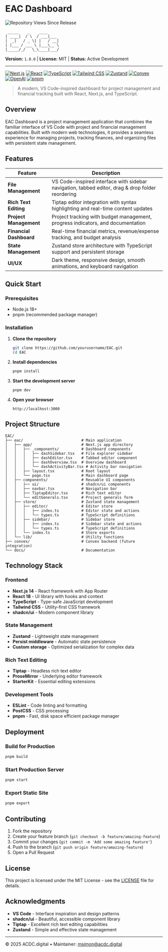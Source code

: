 # EAC Dashboard

![Repository Views Since Release](https://visitor-badge.laobi.icu/badge?page_id=matthewsimon.EAC)

```text
 _____    _    ____     
| ____|  / \  / ___|___ 
|  _|   / _ \| |   / __|
| |___ / ___ \ |___\__ \
|_____/_/   \_\____|___/
```

**Version:** `1.0.0` | **License:** MIT | **Status:** Active Development

---

[![Next.js](https://img.shields.io/badge/Next.js-14-000000?logo=next.js&logoColor=white&labelColor=101010)](https://nextjs.org/) [![React](https://img.shields.io/badge/React-18-61DAFB?logo=react&logoColor=white&labelColor=101010)](https://reactjs.org/) [![TypeScript](https://img.shields.io/badge/TypeScript-5-3178C6?logo=typescript&logoColor=white&labelColor=101010)](https://www.typescriptlang.org/) [![Tailwind CSS](https://img.shields.io/badge/Tailwind_CSS-3-06B6D4?logo=tailwindcss&logoColor=white&labelColor=101010)](https://tailwindcss.com/) [![Zustand](https://img.shields.io/badge/Zustand-State_Management-FF6B35?logo=react&logoColor=white&labelColor=101010)](https://github.com/pmndrs/zustand) [![Convex](https://img.shields.io/badge/Convex-DB-FF6B35?logo=data%3Adownload&logoColor=white&labelColor=101010)](https://convex.dev/) [![OpenAI](https://img.shields.io/badge/OpenAI-API-000000?logo=openai&logoColor=white&labelColor=101010)](https://openai.com/) [![pnpm](https://img.shields.io/badge/pnpm-Workspace-F69220?logo=pnpm&logoColor=white&labelColor=101010)](https://pnpm.io/)

> A modern, VS Code-inspired dashboard for project management and financial tracking built with React, Next.js, and TypeScript.

## Overview

EAC Dashboard is a project management application that combines the familiar interface of VS Code with project and financial management capabilities. Built with modern web technologies, it provides a seamless experience for managing projects, tracking finances, and organizing files with persistent state management.

## Features

| Feature | Description |
|---------|-------------|
| **File Management** | VS Code-inspired interface with sidebar navigation, tabbed editor, drag & drop folder reordering |
| **Rich Text Editing** | Tiptap editor integration with syntax highlighting and real-time content updates |
| **Project Management** | Project tracking with budget management, progress indicators, and documentation |
| **Financial Dashboard** | Real-time financial metrics, revenue/expense tracking, and budget analysis |
| **State Management** | Zustand store architecture with TypeScript support and persistent storage |
| **UI/UX** | Dark theme, responsive design, smooth animations, and keyboard navigation |

## Quick Start

### Prerequisites
- Node.js 18+ 
- pnpm (recommended package manager)

### Installation

1. **Clone the repository**
   ```bash
   git clone https://github.com/yourusername/EAC.git
   cd EAC
   ```

2. **Install dependencies**
   ```bash
   pnpm install
   ```

3. **Start the development server**
   ```bash
   pnpm dev
   ```

4. **Open your browser**
   ```
   http://localhost:3000
   ```

## Project Structure

```
EAC/
├── eac/                          # Main application
│   ├── app/                      # Next.js app directory
│   │   ├── _components/          # Dashboard components
│   │   │   ├── dashSidebar.tsx   # File explorer sidebar
│   │   │   ├── dashEditor.tsx    # Tabbed editor component
│   │   │   ├── dashOverview.tsx  # Overview dashboard
│   │   │   └── dashActivityBar.tsx # Activity bar navigation
│   │   ├── layout.tsx            # Root layout
│   │   └── page.tsx              # Main dashboard page
│   ├── components/               # Reusable UI components
│   │   ├── ui/                   # shadcn/ui components
│   │   ├── navbar.tsx            # Navigation bar
│   │   ├── TiptapEditor.tsx      # Rich text editor
│   │   └── editGenerals.tsx      # Project generals form
│   ├── store/                    # Zustand state management
│   │   ├── editor/               # Editor store
│   │   │   ├── index.ts          # Editor state and actions
│   │   │   └── types.ts          # TypeScript definitions
│   │   ├── sidebar/              # Sidebar store
│   │   │   ├── index.ts          # Sidebar state and actions
│   │   │   └── types.ts          # TypeScript definitions
│   │   └── index.ts              # Store exports
│   └── lib/                      # Utility functions
├── convex/                       # Convex backend (future integration)
└── docs/                         # Documentation
```

## Technology Stack

### Frontend
- **Next.js 14** - React framework with App Router
- **React 18** - UI library with hooks and context
- **TypeScript** - Type-safe JavaScript development
- **Tailwind CSS** - Utility-first CSS framework
- **shadcn/ui** - Modern component library

### State Management
- **Zustand** - Lightweight state management
- **Persist middleware** - Automatic state persistence
- **Custom storage** - Optimized serialization for complex data

### Rich Text Editing
- **Tiptap** - Headless rich text editor
- **ProseMirror** - Underlying editor framework
- **StarterKit** - Essential editing extensions

### Development Tools
- **ESLint** - Code linting and formatting
- **PostCSS** - CSS processing
- **pnpm** - Fast, disk space efficient package manager

## Deployment

### Build for Production
```bash
pnpm build
```

### Start Production Server
```bash
pnpm start
```

### Export Static Site
```bash
pnpm export
```

## Contributing

1. Fork the repository
2. Create your feature branch (`git checkout -b feature/amazing-feature`)
3. Commit your changes (`git commit -m 'Add some amazing feature'`)
4. Push to the branch (`git push origin feature/amazing-feature`)
5. Open a Pull Request

## License

This project is licensed under the MIT License - see the [LICENSE](LICENSE) file for details.

## Acknowledgments

- **VS Code** - Interface inspiration and design patterns
- **shadcn/ui** - Beautiful, accessible component library
- **Tiptap** - Excellent rich text editing capabilities
- **Zustand** - Simple and effective state management

---

© 2025 ACDC.digital • Maintainer: msimon@acdc.digital
